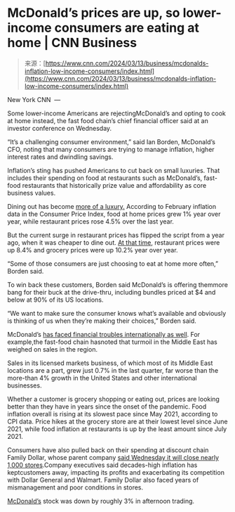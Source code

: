 <!--yml
category: 未分类
date: 2024-05-27 14:56:11
-->

# McDonald’s prices are up, so lower-income consumers are eating at home | CNN Business

> 来源：[https://www.cnn.com/2024/03/13/business/mcdonalds-inflation-low-income-consumers/index.html](https://www.cnn.com/2024/03/13/business/mcdonalds-inflation-low-income-consumers/index.html)

New York CNN  — 

Some lower-income Americans are rejectingMcDonald’s and opting to cook at home instead, the fast food chain’s chief financial officer said at an investor conference on Wednesday.

“It’s a challenging consumer environment,” said Ian Borden, McDonald’s CFO, noting that many consumers are trying to manage inflation, higher interest rates and dwindling savings.

Inflation’s sting has pushed Americans to cut back on small luxuries. That includes their spending on food at restaurants such as McDonald’s, fast-food restaurants that historically prize value and affordability as core business values.

Dining out has become [more of a luxury.](https://www.cnn.com/2024/02/13/economy/food-prices-cpi-inflation/index.html) According to February inflation data in the Consumer Price Index, food at home prices grew 1% year over year, while restaurant prices rose 4.5% over the last year.

But the current surge in restaurant prices has flipped the script from a year ago, when it was cheaper to dine out. [At that time](https://www.cnn.com/2024/02/13/economy/food-prices-cpi-inflation/index.html), restaurant prices were up 8.4% and grocery prices were up 10.2% year over year.

“Some of those consumers are just choosing to eat at home more often,” Borden said.

To win back these customers, Borden said McDonald’s is offering themmore bang for their buck at the drive-thru, including bundles priced at $4 and below at 90% of its US locations.

“We want to make sure the consumer knows what’s available and obviously is thinking of us when they’re making their choices,” Borden said.

McDonald’s [has faced financial troubles internationally as well](https://www.cnn.com/2024/02/05/investing/mcdonalds-full-year-earnings-2023?cid=ios_app). For example,the fast-food chain hasnoted that turmoil in the Middle East has weighed on sales in the region.

Sales in its licensed markets business, of which most of its Middle East locations are a part, grew just 0.7% in the last quarter, far worse than the more-than 4% growth in the United States and other international businesses.

Whether a customer is grocery shopping or eating out, prices are looking better than they have in years since the onset of the pandemic. Food inflation overall is rising at its slowest pace since May 2021, according to CPI data. Price hikes at the grocery store are at their lowest level since June 2021, while food inflation at restaurants is up by the least amount since July 2021.

Consumers have also pulled back on their spending at discount chain Family Dollar, whose parent company [said Wednesday it will close nearly 1,000 stores](https://www.cnn.com/2024/03/13/investing/family-dollar-dollar-tree-closing-stores/index.html).Company executives said decades-high inflation has keptcustomers away, impacting its profits and exacerbating its competition with Dollar General and Walmart. Family Dollar also faced years of mismanagement and poor conditions in stores.

[McDonald’s](https://www.cnn.com/markets/stocks/MCD) stock was down by roughly 3% in afternoon trading.